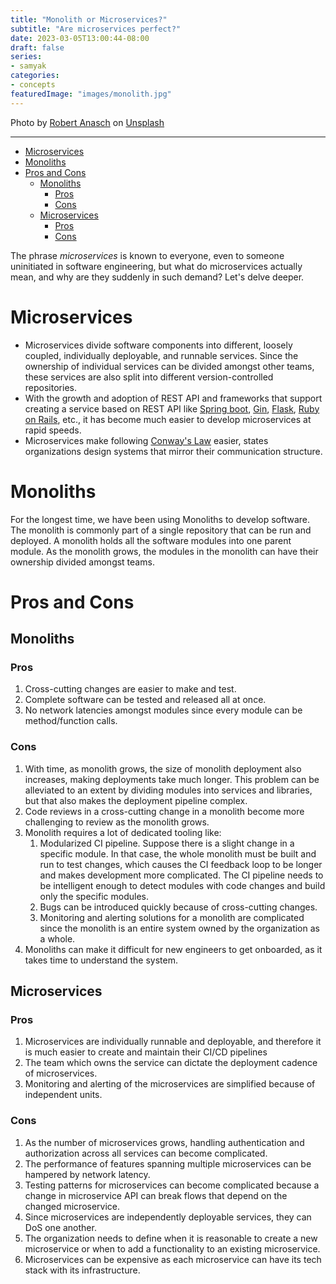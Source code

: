 ```yaml
---
title: "Monolith or Microservices?"
subtitle: "Are microservices perfect?"
date: 2023-03-05T13:00:44-08:00
draft: false
series:
- samyak
categories:
- concepts
featuredImage: "images/monolith.jpg"
---
```

Photo by <a href="https://unsplash.com/ko/@diesektion?utm_source=unsplash&utm_medium=referral&utm_content=creditCopyText">Robert Anasch</a> on <a href="https://unsplash.com/photos/SPHz3KKquKk?utm_source=unsplash&utm_medium=referral&utm_content=creditCopyText">Unsplash</a>

---

<!-- TOC -->
* [Microservices](#microservices)
* [Monoliths](#monoliths)
* [Pros and Cons](#pros-and-cons)
  * [Monoliths](#monoliths-1)
    * [Pros](#pros)
    * [Cons](#cons)
  * [Microservices](#microservices-1)
    * [Pros](#pros-1)
    * [Cons](#cons-1)
<!-- TOC -->


The phrase _microservices_ is known to everyone, even to someone uninitiated in software engineering, but what do microservices actually mean, and why are they suddenly in such demand? Let's delve deeper.

# Microservices
* Microservices divide software components into different, loosely coupled, individually deployable, and runnable services. Since the ownership of individual services can be divided amongst other teams, these services are also split into different version-controlled repositories.
* With the growth and adoption of REST API and frameworks that support creating a service based on REST API like [Spring boot](https://spring.io), [Gin](https://github.com/gin-gonic/gin), [Flask](https://flask.palletsprojects.com/en/2.2.x/), [Ruby on Rails](https://rubyonrails.org), etc., it has become much easier to develop microservices at rapid speeds.
* Microservices make following [Conway's Law](https://en.wikipedia.org/wiki/Conway%27s_law) easier, states organizations design systems that mirror their communication structure.

# Monoliths
For the longest time, we have been using Monoliths to develop software. The monolith is commonly part of a single repository that can be run and deployed. A monolith holds all the software modules into one parent module. As the monolith grows, the modules in the monolith can have their ownership divided amongst teams.

# Pros and Cons
## Monoliths
### Pros
1. Cross-cutting changes are easier to make and test.
2. Complete software can be tested and released all at once.
3. No network latencies amongst modules since every module can be method/function calls.

### Cons
1. With time, as monolith grows, the size of monolith deployment also increases, making deployments take much longer. This problem can be alleviated to an extent by dividing modules into services and libraries, but that also makes the deployment pipeline complex.
2. Code reviews in a cross-cutting change in a monolith become more challenging to review as the monolith grows.
3. Monolith requires a lot of dedicated tooling like:
    1. Modularized CI pipeline. Suppose there is a slight change in a specific module. In that case, the whole monolith must be built and run to test changes, which causes the CI feedback loop to be longer and makes development more complicated. The CI pipeline needs to be intelligent enough to detect modules with code changes and build only the specific modules.
    2. Bugs can be introduced quickly because of cross-cutting changes.
    3. Monitoring and alerting solutions for a monolith are complicated since the monolith is an entire system owned by the organization as a whole.
4. Monoliths can make it difficult for new engineers to get onboarded, as it takes time to understand the system.

## Microservices
### Pros
1. Microservices are individually runnable and deployable, and therefore it is much easier to create and maintain their CI/CD pipelines
2. The team which owns the service can dictate the deployment cadence of microservices.
3. Monitoring and alerting of the microservices are simplified because of independent units.

### Cons
1. As the number of microservices grows, handling authentication and authorization across all services can become complicated.
2. The performance of features spanning multiple microservices can be hampered by network latency.
3. Testing patterns for microservices can become complicated because a change in microservice API can break flows that depend on the changed microservice.
4. Since microservices are independently deployable services, they can DoS one another.
5. The organization needs to define when it is reasonable to create a new microservice or when to add a functionality to an existing microservice.
6. Microservices can be expensive as each microservice can have its tech stack with its infrastructure.
